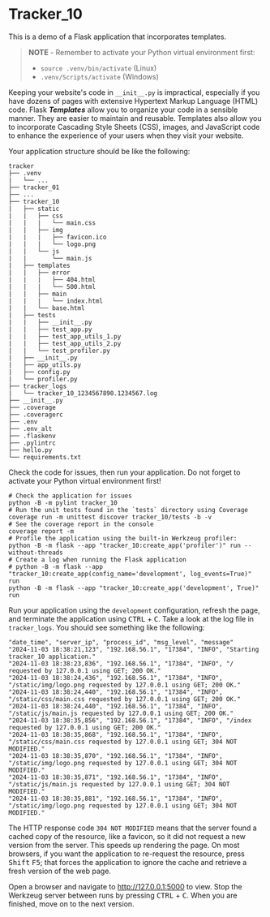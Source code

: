 # Tracker_10

This is a demo of a Flask application that incorporates templates.

> **NOTE** - Remember to activate your Python virtual environment first:
>
> - `source .venv/bin/activate` (Linux)
> - `.venv/Scripts/activate` (Windows)

Keeping your website's code in `__init__.py` is impractical, especially if you have dozens of pages with extensive Hypertext Markup Language (HTML) code. Flask ***Templates*** allow you to organize your code in a sensible manner. They are easier to maintain and reusable. Templates also allow you to incorporate Cascading Style Sheets (CSS), images, and JavaScript code to enhance the experience of your users when they visit your website.

Your application structure should be like the following:

```text
tracker
├── .venv
|   └── ...
├── tracker_01
├── ...
├── tracker_10
|   ├── static
|   |   ├── css
|   |   |   └── main.css
|   |   ├── img
|   |   |   ├── favicon.ico
|   |   |   └── logo.png
|   |   └── js
|   |       └── main.js
|   ├── templates
|   |   ├── error
|   |   |   ├── 404.html
|   |   |   └── 500.html
|   |   ├── main
|   |   |   └── index.html
|   |   └── base.html
|   ├── tests
|   |   ├── __init__.py
|   |   ├── test_app.py
|   |   ├── test_app_utils_1.py
|   |   ├── test_app_utils_2.py
|   |   └── test_profiler.py
|   ├── __init__.py
|   ├── app_utils.py
|   ├── config.py
|   └── profiler.py
├── tracker_logs
|   └── tracker_10_1234567890.1234567.log
├── __init__.py
├── .coverage
├── .coveragerc
├── .env
├── .env_alt
├── .flaskenv
├── .pylintrc
├── hello.py
└── requirements.txt
```

Check the code for issues, then run your application. Do not forget to activate your Python virtual environment first!

```shell
# Check the application for issues
python -B -m pylint tracker_10
# Run the unit tests found in the `tests` directory using Coverage
coverage run -m unittest discover tracker_10/tests -b -v
# See the coverage report in the console
coverage report -m
# Profile the application using the built-in Werkzeug profiler:
python -B -m flask --app "tracker_10:create_app('profiler')" run --without-threads
# Create a log when running the Flask application
# python -B -m flask --app "tracker_10:create_app(config_name='development', log_events=True)" run
python -B -m flask --app "tracker_10:create_app('development', True)" run
```

Run your application using the `development` configuration, refresh the page, and terminate the application using <kbd>CTRL</kbd> +  <kbd>C</kbd>. Take a look at the log file in `tracker_logs`. You should see something like the following:

```text
"date_time", "server_ip", "process_id", "msg_level", "message"
"2024-11-03 18:38:21,123", "192.168.56.1", "17384", "INFO", "Starting tracker_10 application."
"2024-11-03 18:38:23,836", "192.168.56.1", "17384", "INFO", "/ requested by 127.0.0.1 using GET; 200 OK."
"2024-11-03 18:38:24,436", "192.168.56.1", "17384", "INFO", "/static/img/logo.png requested by 127.0.0.1 using GET; 200 OK."
"2024-11-03 18:38:24,440", "192.168.56.1", "17384", "INFO", "/static/css/main.css requested by 127.0.0.1 using GET; 200 OK."
"2024-11-03 18:38:24,440", "192.168.56.1", "17384", "INFO", "/static/js/main.js requested by 127.0.0.1 using GET; 200 OK."
"2024-11-03 18:38:35,856", "192.168.56.1", "17384", "INFO", "/index requested by 127.0.0.1 using GET; 200 OK."
"2024-11-03 18:38:35,868", "192.168.56.1", "17384", "INFO", "/static/css/main.css requested by 127.0.0.1 using GET; 304 NOT MODIFIED."
"2024-11-03 18:38:35,870", "192.168.56.1", "17384", "INFO", "/static/img/logo.png requested by 127.0.0.1 using GET; 304 NOT MODIFIED."
"2024-11-03 18:38:35,871", "192.168.56.1", "17384", "INFO", "/static/js/main.js requested by 127.0.0.1 using GET; 304 NOT MODIFIED."
"2024-11-03 18:38:35,881", "192.168.56.1", "17384", "INFO", "/static/img/logo.png requested by 127.0.0.1 using GET; 304 NOT MODIFIED."
```

The HTTP response code `304 NOT MODIFIED` means that the server found a cached copy of the resource, like a favicon, so it did not request a new version from the server. This speeds up rendering the page. On most browsers, if you want the application to re-request the resource, press <kbd>Shift</kbd> <kbd>F5</kbd>; that forces the application to ignore the cache and retrieve a fresh version of the web page.

Open a browser and navigate to <http://127.0.0.1:5000> to view. Stop the Werkzeug server between runs by pressing <kbd>CTRL</kbd> +  <kbd>C</kbd>. When you are finished, move on to the next version.
